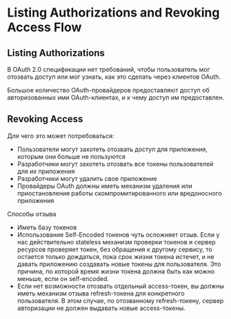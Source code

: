 # Listing Authorizations and Revoking Access Flow

## Listing Authorizations

В OAuth 2.0 спецификации нет требований, чтобы пользователь мог отозвать доступ или мог узнать, как это сделать через клиентов OAuth.

Большое количество OAuth-провайдеров предоставляют доступ об авторизованных ими OAuth-клиентах, и к чему доступ им предоставлен.

## Revoking Access

Для чего это может потребоваться:

* Пользователи могут захотеть отозвать доступ для приложения, которым они больше не пользуются
* Разработчики могут захотеть отозвать все токены пользователей для их приложения
* Разработчики могут удалить свое приложение
* Провайдеры OAuth должны иметь механизм удаления или приостановления работы скомпромитированного или вредоносного приложения

Способы отзыва

* Иметь базу токенов
* Использование Self-Encoded токенов чуть осложняет отзыв. Если у нас действительно stateless механизм проверки токенов и сервер ресурсов проверяет токен, без обращения к другому сервису, то остается только дождаться, пока срок жизни токена истечет, и не давать приложению создавать новые токены для пользователя. Это причина, по которой время жизни токена должна быть как можно меньше, если он self-encoded.
* Если нет возможности отозвать отдельный access-токен, вы должны иметь механизм отзыва refresh-токена для конкретного пользователя. В этом случае, по отозванному refresh-токену, сервер авторизации не должен выдавать новые access-токены.
